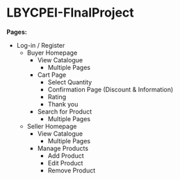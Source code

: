 # LBYCPEI-FInalProject
**Pages:**
- Log-in / Register
    - Buyer Homepage
        - View Catalogue
			- Multiple Pages
		- Cart Page
			- Select Quantity
			- Confirmation Page (Discount & Information)
			- Rating
			- Thank you
		- Search for Product
			- Multiple Pages
	- Seller Homepage
		- View Catalogue
			- Multiple Pages
		- Manage Products
			- Add Product
			- Edit Product
			- Remove Product
